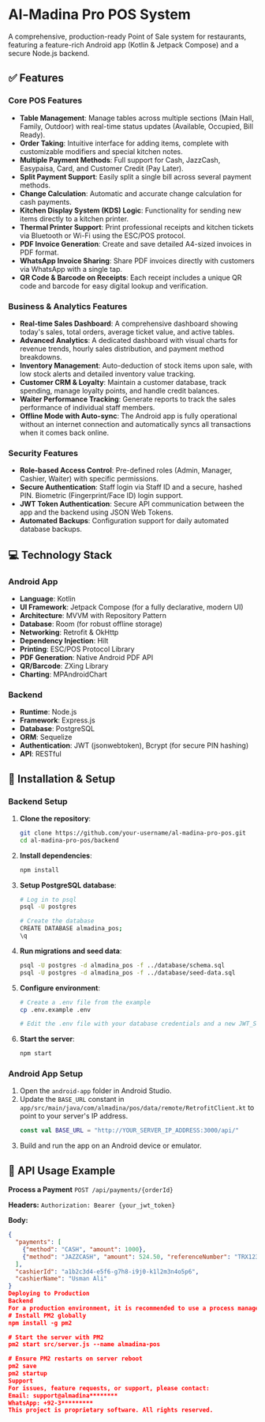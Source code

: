 # Al-Madina Pro POS System

A comprehensive, production-ready Point of Sale system for restaurants, featuring a feature-rich Android app (Kotlin & Jetpack Compose) and a secure Node.js backend.

## ✅ Features

### Core POS Features
- **Table Management**: Manage tables across multiple sections (Main Hall, Family, Outdoor) with real-time status updates (Available, Occupied, Bill Ready).
- **Order Taking**: Intuitive interface for adding items, complete with customizable modifiers and special kitchen notes.
- **Multiple Payment Methods**: Full support for Cash, JazzCash, Easypaisa, Card, and Customer Credit (Pay Later).
- **Split Payment Support**: Easily split a single bill across several payment methods.
- **Change Calculation**: Automatic and accurate change calculation for cash payments.
- **Kitchen Display System (KDS) Logic**: Functionality for sending new items directly to a kitchen printer.
- **Thermal Printer Support**: Print professional receipts and kitchen tickets via Bluetooth or Wi-Fi using the ESC/POS protocol.
- **PDF Invoice Generation**: Create and save detailed A4-sized invoices in PDF format.
- **WhatsApp Invoice Sharing**: Share PDF invoices directly with customers via WhatsApp with a single tap.
- **QR Code & Barcode on Receipts**: Each receipt includes a unique QR code and barcode for easy digital lookup and verification.

### Business & Analytics Features
- **Real-time Sales Dashboard**: A comprehensive dashboard showing today's sales, total orders, average ticket value, and active tables.
- **Advanced Analytics**: A dedicated dashboard with visual charts for revenue trends, hourly sales distribution, and payment method breakdowns.
- **Inventory Management**: Auto-deduction of stock items upon sale, with low stock alerts and detailed inventory value tracking.
- **Customer CRM & Loyalty**: Maintain a customer database, track spending, manage loyalty points, and handle credit balances.
- **Waiter Performance Tracking**: Generate reports to track the sales performance of individual staff members.
- **Offline Mode with Auto-sync**: The Android app is fully operational without an internet connection and automatically syncs all transactions when it comes back online.

### Security Features
- **Role-based Access Control**: Pre-defined roles (Admin, Manager, Cashier, Waiter) with specific permissions.
- **Secure Authentication**: Staff login via Staff ID and a secure, hashed PIN. Biometric (Fingerprint/Face ID) login support.
- **JWT Token Authentication**: Secure API communication between the app and the backend using JSON Web Tokens.
- **Automated Backups**: Configuration support for daily automated database backups.

## 💻 Technology Stack

### Android App
- **Language**: Kotlin
- **UI Framework**: Jetpack Compose (for a fully declarative, modern UI)
- **Architecture**: MVVM with Repository Pattern
- **Database**: Room (for robust offline storage)
- **Networking**: Retrofit & OkHttp
- **Dependency Injection**: Hilt
- **Printing**: ESC/POS Protocol Library
- **PDF Generation**: Native Android PDF API
- **QR/Barcode**: ZXing Library
- **Charting**: MPAndroidChart

### Backend
- **Runtime**: Node.js
- **Framework**: Express.js
- **Database**: PostgreSQL
- **ORM**: Sequelize
- **Authentication**: JWT (jsonwebtoken), Bcrypt (for secure PIN hashing)
- **API**: RESTful

## 🚀 Installation & Setup

### Backend Setup
1.  **Clone the repository**:
    ```bash
    git clone https://github.com/your-username/al-madina-pro-pos.git
    cd al-madina-pro-pos/backend
    ```
2.  **Install dependencies**:
    ```bash
    npm install
    ```
3.  **Setup PostgreSQL database**:
    ```bash
    # Log in to psql
    psql -U postgres

    # Create the database
    CREATE DATABASE almadina_pos;
    \q
    ```
4.  **Run migrations and seed data**:
    ```bash
    psql -U postgres -d almadina_pos -f ../database/schema.sql
    psql -U postgres -d almadina_pos -f ../database/seed-data.sql
    ```
5.  **Configure environment**:
    ```bash
    # Create a .env file from the example
    cp .env.example .env

    # Edit the .env file with your database credentials and a new JWT_SECRET
    ```
6.  **Start the server**:
    ```bash
    npm start
    ```

### Android App Setup
1.  Open the `android-app` folder in Android Studio.
2.  Update the `BASE_URL` constant in `app/src/main/java/com/almadina/pos/data/remote/RetrofitClient.kt` to point to your server's IP address.
    ```kotlin
    const val BASE_URL = "http://YOUR_SERVER_IP_ADDRESS:3000/api/"
    ```
3.  Build and run the app on an Android device or emulator.

## 📄 API Usage Example

**Process a Payment**
`POST /api/payments/{orderId}`

**Headers:**
`Authorization: Bearer {your_jwt_token}`

**Body:**
```json
{
  "payments": [
    {"method": "CASH", "amount": 1000},
    {"method": "JAZZCASH", "amount": 524.50, "referenceNumber": "TRX123"}
  ],
  "cashierId": "a1b2c3d4-e5f6-g7h8-i9j0-k1l2m3n4o5p6",
  "cashierName": "Usman Ali"
}
Deploying to Production
Backend
For a production environment, it is recommended to use a process manager like PM2 and a reverse proxy like Nginx.
# Install PM2 globally
npm install -g pm2

# Start the server with PM2
pm2 start src/server.js --name almadina-pos

# Ensure PM2 restarts on server reboot
pm2 save
pm2 startup
Support
For issues, feature requests, or support, please contact:
Email: support@almadina********
WhatsApp: +92-3*********
This project is proprietary software. All rights reserved.
